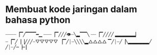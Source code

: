 # Membuat kode jaringan dalam bahasa python

┈┈┈┈▕▔╱▔▔▔━▁
┈┈┈▕▔╱╱╱👁┈╲▂▔▔╲
┈┈▕▔╱╱╱╱  ▂▂▂▂▂▂▏
┈▕▔╱▕▕╱╱╱┈▽▽▽▽▽
▕▔╱┊┈╲╲╲╲▂△△△△
▔╱┊┈╱▕╲▂▂▂▂▂▂╱
╱┊┈╱┉▕┉┋
